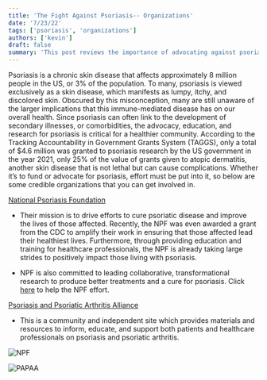 ```yaml
---
title: 'The Fight Against Psoriasis-- Organizations'
date: '7/23/22'
tags: ['psoriasis', 'organizations']
authors: ['kevin']
draft: false
summary: 'This post reviews the importance of advocating against psoriasis and multiple organizations that you can get involved in to achieve this end.'
---
```

Psoriasis is a chronic skin disease that affects approximately 8 million people in the US, or 3% of the population. To many, psoriasis is viewed exclusively as a skin disease, which manifests as lumpy, itchy, and discolored skin. Obscured by this misconception, many are still unaware of the larger implications that this immune-mediated disease has on our overall health. Since psoriasis can often link to the development of secondary illnesses, or comorbidities, the advocacy, education, and research for psoriasis is critical for a healthier community. According to the Tracking Accountability in Government Grants System (TAGGS), only a total of $4.6 million was granted to psoriasis research by the US government in the year 2021, only 25% of the value of grants given to atopic dermatitis, another skin disease that is not lethal but can cause complications. Whether it’s to fund or advocate for psoriasis, effort must be put into it, so below are some credible organizations that you can get involved in.

[National Psoriasis Foundation](https://www.psoriasis.org/)

-   Their mission is to drive efforts to cure psoriatic disease and improve the lives of those affected. Recently, the NPF was even awarded a grant from the CDC to amplify their work in ensuring that those affected lead their healthiest lives. Furthermore, through providing education and training for healthcare professionals, the NPF is already taking large strides to positively impact those living with psoriasis.
    
-   NPF is also committed to leading collaborative, transformational research to produce better treatments and a cure for psoriasis. Click [here](https://www.psoriasis.org/ways-to-help/) to help the NPF effort.
    

[Psoriasis and Psoriatic Arthritis Alliance](https://www.papaa.org/about-this-site/)

-   This is a community and independent site which provides materials and resources to inform, educate, and support both patients and healthcare professionals on psoriasis and psoriatic arthritis.


![NPF](https://www.cosentyx.com/sites/cosentyx.com/files/styles/content_image/public/142_NPF.png?itok=L-mqBsDc)

![PAPAA](https://i.pinimg.com/originals/71/1b/20/711b20c32720c89bd25b53a7301c9afe.png)
